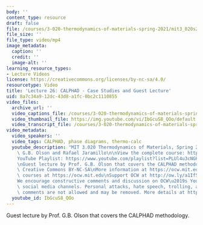 ```yaml
---
body: ''
content_type: resource
draft: false
file: /courses/3-020-thermodynamics-of-materials-spring-2021/mit3_020s21_lecture_26_1080p_360p_16_9.mp4
file_size: ''
file_type: video/mp4
image_metadata:
  caption: ''
  credit: ''
  image-alt: ''
learning_resource_types:
- Lecture Videos
license: https://creativecommons.org/licenses/by-nc-sa/4.0/
resourcetype: Video
title: 'Lecture 26: CALPHAD - Case Studies and Guest Lecture'
uid: 8a7c34a9-12dc-43d8-a1fc-0bc2c1110855
video_files:
  archive_url: ''
  video_captions_file: /courses/3-020-thermodynamics-of-materials-spring-2021/1g6ljTqzRfD253WMxQgYQoox9AD2_5iwj_transcript.webvtt
  video_thumbnail_file: https://img.youtube.com/vi/IbGcuS8_QOo/default.jpg
  video_transcript_file: /courses/3-020-thermodynamics-of-materials-spring-2021/1g6ljTqzRfD253WMxQgYQoox9AD2_5iwj_transcript.pdf
video_metadata:
  video_speakers: ''
  video_tags: CALPHAD, phase diagrams, thermo-calc
  youtube_description: "MIT 3.020 Thermodynamics of Materials, Spring 2021\nSpeakers:\
    \ G.B. Olson and Rafael Jaramillo\n\nView the complete course: https://ocw.mit.edu/sites/3020-thermodynamics-of-materials/\n\
    YouTube Playlist: https://www.youtube.com/playlist?list=PLUl4u3cNGP61g-yRbJz4ghFPJLiok1HxX\n\
    \nGuest lecture by Prof. G.B. Olson that covers the CALPHAD methodology.\n\nLicense:\
    \ Creative Commons BY-NC-SA\nMore information at https://ocw.mit.edu/terms\nMore\
    \ courses at https://ocw.mit.edu\nSupport OCW at http://ow.ly/a1If50zVRlQ\n\n\
    We encourage constructive comments and discussion on OCW\u2019s YouTube and other\
    \ social media channels. Personal attacks, hate speech, trolling, and inappropriate\
    \ comments are not allowed and may be removed. More details at https://ocw.mit.edu/comments."
  youtube_id: IbGcuS8_QOo
---
```

Guest lecture by Prof. G.B. Olson that covers the CALPHAD methodology.